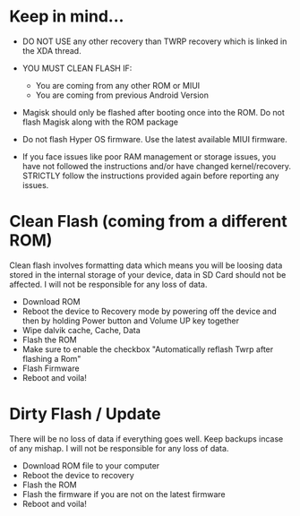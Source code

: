 # Keep in mind...
- DO NOT USE any other recovery than TWRP recovery which is linked in the XDA thread.
- YOU MUST CLEAN FLASH IF:
    - You are coming from any other ROM or MIUI
    - You are coming from previous Android Version
- Magisk should only be flashed after booting once into the ROM. Do not flash Magisk along with the ROM package
- Do not flash Hyper OS firmware. Use the latest available MIUI firmware.

- If you face issues like poor RAM management or storage issues, you have not followed the instructions and/or have changed kernel/recovery. STRICTLY follow the instructions provided again before reporting any issues.

# Clean Flash (coming from a different ROM)
Clean flash involves formatting data which means you will be loosing data stored in the internal storage of your device, data in SD Card should not be affected. I will not be responsible for any loss of data.
- Download ROM
- Reboot the device to Recovery mode by powering off the device and then by holding Power button and Volume UP key together
- Wipe dalvik cache, Cache, Data
- Flash the ROM
- Make sure to enable the checkbox "Automatically reflash Twrp after flashing a Rom"
- Flash Firmware
- Reboot and voila!

# Dirty Flash / Update
There will be no loss of data if everything goes well. Keep backups incase of any mishap. I will not be responsible for any loss of data.
- Download ROM file to your computer
- Reboot the device to recovery
- Flash the ROM
- Flash the firmware if you are not on the latest firmware
- Reboot and voila!
